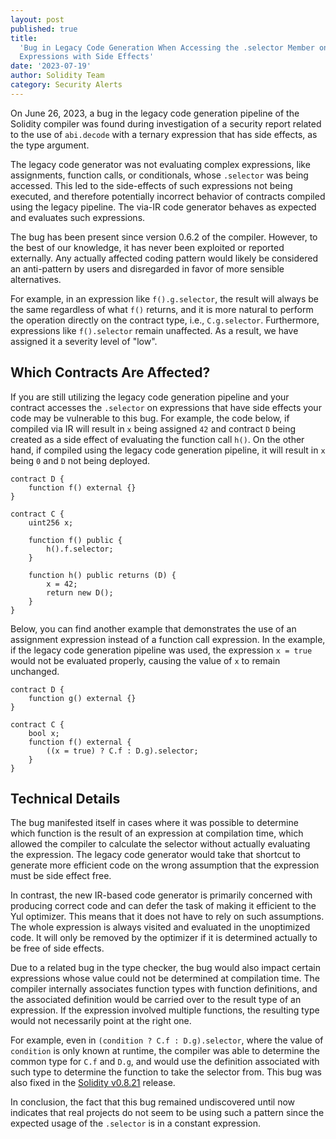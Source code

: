 ```yaml
---
layout: post
published: true
title:
  'Bug in Legacy Code Generation When Accessing the .selector Member on
  Expressions with Side Effects'
date: '2023-07-19'
author: Solidity Team
category: Security Alerts
---
```


On June 26, 2023, a bug in the legacy code generation pipeline of the Solidity
compiler was found during investigation of a security report related to the use
of `abi.decode` with a ternary expression that has side effects, as the type
argument.

The legacy code generator was not evaluating complex expressions, like
assignments, function calls, or conditionals, whose `.selector` was being
accessed. This led to the side-effects of such expressions not being executed,
and therefore potentially incorrect behavior of contracts compiled using the
legacy pipeline. The via-IR code generator behaves as expected and evaluates
such expressions.

The bug has been present since version 0.6.2 of the compiler. However, to the
best of our knowledge, it has never been exploited or reported externally. Any
actually affected coding pattern would likely be considered an anti-pattern by
users and disregarded in favor of more sensible alternatives.

For example, in an expression like `f().g.selector`, the result will always be
the same regardless of what `f()` returns, and it is more natural to perform the
operation directly on the contract type, i.e., `C.g.selector`. Furthermore,
expressions like `f().selector` remain unaffected. As a result, we have assigned
it a severity level of "low".

## Which Contracts Are Affected?

If you are still utilizing the legacy code generation pipeline and your contract
accesses the `.selector` on expressions that have side effects your code may be
vulnerable to this bug. For example, the code below, if compiled via IR will
result in `x` being assigned `42` and contract `D` being created as a side
effect of evaluating the function call `h()`. On the other hand, if compiled
using the legacy code generation pipeline, it will result in `x` being `0` and
`D` not being deployed.

```solidity
contract D {
    function f() external {}
}

contract C {
    uint256 x;

    function f() public {
        h().f.selector;
    }

    function h() public returns (D) {
        x = 42;
        return new D();
    }
}
```

Below, you can find another example that demonstrates the use of an assignment
expression instead of a function call expression. In the example, if the legacy
code generation pipeline was used, the expression `x = true` would not be
evaluated properly, causing the value of `x` to remain unchanged.

```solidity
contract D {
    function g() external {}
}

contract C {
    bool x;
    function f() external {
        ((x = true) ? C.f : D.g).selector;
    }
}
```

## Technical Details

The bug manifested itself in cases where it was possible to determine which
function is the result of an expression at compilation time, which allowed the
compiler to calculate the selector without actually evaluating the expression.
The legacy code generator would take that shortcut to generate more efficient
code on the wrong assumption that the expression must be side effect free.

In contrast, the new IR-based code generator is primarily concerned with
producing correct code and can defer the task of making it efficient to the Yul
optimizer. This means that it does not have to rely on such assumptions. The
whole expression is always visited and evaluated in the unoptimized code. It
will only be removed by the optimizer if it is determined actually to be free of
side effects.

Due to a related bug in the type checker, the bug would also impact certain
expressions whose value could not be determined at compilation time. The
compiler internally associates function types with function definitions, and the
associated definition would be carried over to the result type of an expression.
If the expression involved multiple functions, the resulting type would not
necessarily point at the right one.

For example, even in `(condition ? C.f : D.g).selector`, where the value of
`condition` is only known at runtime, the compiler was able to determine the
common type for `C.f` and `D.g`, and would use the definition associated with
such type to determine the function to take the selector from. This bug was also
fixed in the
[Solidity v0.8.21](https://github.com/ethereum/solidity/releases/tag/v0.8.21)
release.

In conclusion, the fact that this bug remained undiscovered until now indicates
that real projects do not seem to be using such a pattern since the expected
usage of the `.selector` is in a constant expression.
